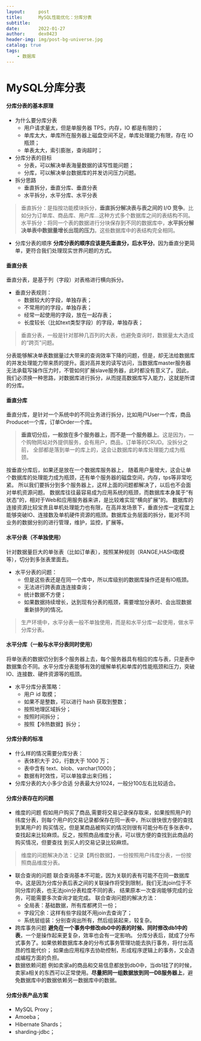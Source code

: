 ```yaml
---
layout:     post
title:      MySQL性能优化：分库分表
subtitle:   
date:       2022-01-27
author:     dex0423
header-img: img/post-bg-universe.jpg
catalog: true
tags:
    - 数据库
---
```



# MySQL分库分表

#### 分库分表的基本原理
- 为什么要分库分表
  - 用户请求量太，但是单服务器 TPS，内存，IO 都是有限的；
  - 单库太大，单库所在服务器上磁盘空间不足，单库处理能力有限，存在 IO 瓶颈；
  - 单表太大，索引膨胀，查询超时；
- 分库分表的目标
  - 分表，可以解决单表海量数据的读写性能问题；
  - 分库，可以解决单台数据库的并发访问压力问题。
- 拆分思路
  - 垂直拆分，垂直分库、垂直分表
  - 水平拆分，水平分库、水平分表
>垂直拆分：是指按功能模块拆分，**垂直拆分解决表与表之间的 I/O 竞争**。比如分为订单库、商品库、用户库...这种方式多个数据库之间的表结构不同。
水平拆分：将同一个表的数据进行分块保存到不同的数据库中，**水平拆分解决单表中数据量增长出现的压力**。这些数据库中的表结构完全相同。
- 分库分表的顺序
  **分库分表的顺序应该是先垂直分，后水平分**。因为垂直分更简单，更符合我们处理现实世界问题的方式。

#### 垂直分表
垂直分表，是基于列（字段）对表格进行横向拆分。
- 垂直分表规则：
  - 数据较大的字段，单独存表；
  - 不常用的的字段，单独存表；
  - 经常一起使用的字段，放在一起存表；
  - 长度较长（比如text类型字段）的字段，单独存表；
>垂直分表，一般是针对那种几百列的大表，也避免查询时，数据量太大造成的“跨页”问题。

分表能够解决单表数据量过大带来的查询效率下降的问题，但是，却无法给数据库的并发处理能力带来质的提升。面对高并发的读写访问，当数据库master服务器无法承载写操作压力时，不管如何扩展slave服务器，此时都没有意义了。因此，我们必须换一种思路，对数据库进行拆分，从而提高数据库写入能力，这就是所谓的分库。

#### 垂直分库
垂直分库，是针对一个系统中的不同业务进行拆分，比如用户User一个库，商品Producet一个库，订单Order一个库。
>**垂直切分后，一般放在多个服务器上，而不是一个服务器上**。这是因为，一个购物网站对外提供服务，会有用户，商品，订单等的CRUD。没拆分之前， 全部都是落到单一的库上的，这会让数据库的单库处理能力成为瓶颈。

按垂直分库后，如果还是放在一个数据库服务器上， 随着用户量增大，这会让单个数据库的处理能力成为瓶颈，还有单个服务器的磁盘空间，内存，tps等非常吃紧。 所以我们要拆分到多个服务器上，这样上面的问题都解决了，以后也不会面对单机资源问题。
数据库往往最容易成为应用系统的瓶颈，而数据库本身属于“有状态”的，相对于Web和应用服务器来讲，是比较难实现“横向扩展”的。 数据库的连接资源比较宝贵且单机处理能力也有限，在高并发场景下，垂直分库一定程度上能够突破IO、连接数及单机硬件资源的瓶颈。数据库业务层面的拆分，能对不同业务的数据分别的进行管理，维护，监控，扩展等。

#### 水平分表（不单独使用）
针对数据量巨大的单张表（比如订单表），按照某种规则（RANGE,HASH取模等），切分到多张表里面去。
- 水平分表的问题：
  - 但是这些表还是在同一个库中，所以库级别的数据库操作还是有IO瓶颈。
  - 无法进行跨表直连连接查询；
  - 统计数据不方便；
  - 如果数据持续增长，达到现有分表的瓶颈，需要增加分表时、会出现数据重新排列的情况。
> 生产环境中，水平分表一般不单独使用，而是和水平分库一起使用，做水平分库分表。

#### 水平分库（一般与水平分表同时使用）
将单张表的数据切分到多个服务器上去，每个服务器具有相应的库与表，只是表中数据集合不同。水平分库分表能够有效的缓解单机和单库的性能瓶颈和压力，突破IO、连接数、硬件资源等的瓶颈。
- 水平分库分表策略：
  - 用户 id 取模；
  - 如果不是整数，可以进行 hash 获取到整数；
  - 按照地理区域拆分；
  - 按照时间拆分；
  - 按照【冷热数据】拆分；

#### 分库分表的标准
- 什么样的情况需要分库分表：
  - 表体积大于 2G，行数大于 1000 万；
  - 表中含有 text、blob、varchar(1000)；
  - 数据有时效性，可以单独拿出来归档；
- 分库分表的大小多少合适
  分表最大分1024，一般分100左右比较适合。

#### 分库分表存在的问题
- 维度的问题
  假如用户购买了商品,需要将交易记录保存取来，如果按照用户的纬度分表，则每个用户的交易记录都保存在同一表中，所以很快很方便的查找到某用户的 购买情况，但是某商品被购买的情况则很有可能分布在多张表中，查找起来比较麻烦。反之，按照商品维度分表，可以很方便的查找到此商品的购买情况，但要查找 到买人的交易记录比较麻烦。
>维度的问题解决办法：记录【两份数据】，一份按照用户纬度分表，一份按照商品维度分表。
- 联合查询的问题
  联合查询基本不可能，因为关联的表有可能不在同一数据库中。这是因为分库分表后表之间的关联操作将受到限制，我们无法join位于不同分库的表，也无法join分表粒度不同的表， 结果原本一次查询能够完成的业务，可能需要多次查询才能完成。
  联合查询问题的解决方法：
  - 全局表：基础数据，所有库都拷贝一份；
  - 字段冗余：这样有些字段就不用join去查询了；
  - 系统层组装：分别查询出所有，然后组装起来，较复杂。
- 跨库事务问题
  **避免在一个事务中修改db0中的表的时候、同时修改db1中的表**，一个是操作起来更复杂，效率也会有一定影响。
  分库分表后，就成了分布式事务了。如果依赖数据库本身的分布式事务管理功能去执行事务，将付出高昂的性能代价； 如果由应用程序去协助控制，形成程序逻辑上的事务，又会造成编程方面的负担。
- 数据依赖问题
  例如卖家a的商品和交易信息都放到db0中，当db1挂了的时候，卖家a相关的东西可以正常使用。**尽量把同一组数据放到同一DB服务器上**，避免数据库中的数据依赖另一数据库中的数据。

#### 分库分表产品方案
- MySQL Proxy；
- Amoeba；
- Hibernate Shards；
- sharding-jdbc；